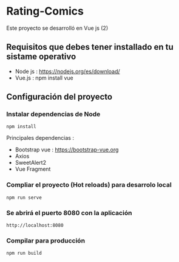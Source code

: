 # Rating-Comics

Este proyecto se desarrolló en Vue js (2)

## Requisitos que debes tener installado en tu sistame operativo

- Node js : https://nodejs.org/es/download/
- Vue.js : npm install vue

## Configuración del proyecto

### Instalar dependencias de Node

```
npm install
```

Principales dependencias :

- Bootstrap vue : https://bootstrap-vue.org
- Axios
- SweetAlert2
- Vue Fragment

### Compliar el proyecto (Hot reloads) para desarrolo local

```
npm run serve
```

### Se abrirá el puerto 8080 con la aplicación

```
http://localhost:8080
```

### Compilar para producción

```
npm run build
```
